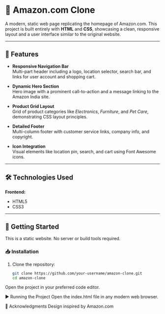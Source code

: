 # 🛒 Amazon.com Clone

A modern, static web page replicating the homepage of Amazon.com. This project is built entirely with **HTML** and **CSS**, showcasing a clean, responsive layout and a user interface similar to the original website.

---

## 🚀 Features

- **Responsive Navigation Bar**  
  Multi-part header including a logo, location selector, search bar, and links for user account and shopping cart.

- **Dynamic Hero Section**  
  Hero image with a prominent call-to-action and a message linking to the Amazon India site.

- **Product Grid Layout**  
  Grid of product categories like *Electronics*, *Furniture*, and *Pet Care*, demonstrating CSS layout principles.

- **Detailed Footer**  
  Multi-column footer with customer service links, company info, and copyright.

- **Icon Integration**  
  Visual elements like location pin, search, and cart using Font Awesome icons.

---

## 🛠️ Technologies Used

**Frontend:**

- HTML5  
- CSS3

---

## 🧪 Getting Started

This is a static website. No server or build tools required.

### 📥 Installation

1. Clone the repository:

   ```bash
   git clone https://github.com/your-username/amazon-clone.git
   cd amazon-clone
Open the project in your preferred code editor.

▶️ Running the Project
Open the index.html file in any modern web browser.

🙏 Acknowledgments
Design inspired by Amazon.com
